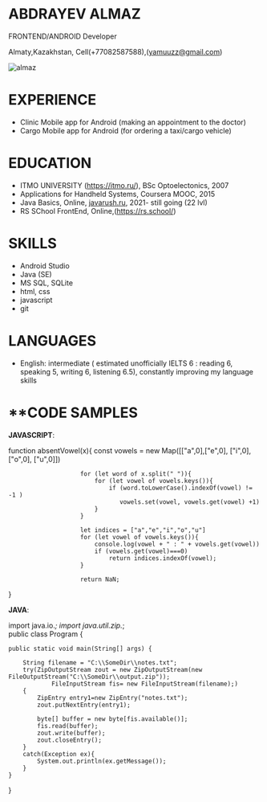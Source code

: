 # **ABDRAYEV ALMAZ**
FRONTEND/ANDROID Developer

Almaty,Kazakhstan, Cell(+77082587588),(yamuuzz@gmail.com)

![almaz](https://user-images.githubusercontent.com/5288027/133979482-3e5bc623-5e88-4edd-a3a6-e7ef3212c4b8.jpg)


# **EXPERIENCE**
* Clinic Mobile app for Android (making an appointment to the doctor)
* Cargo Mobile app for Android (for ordering a taxi/cargo vehicle)

# **EDUCATION**
 * ITMO UNIVERSITY (https://itmo.ru/), BSc Optoelectonics, 2007
 * Applications for Handheld Systems, Coursera MOOC, 2015
 * Java Basics, Online, [javarush.ru](www.javarush.ru), 2021- still going (22 lvl)
 * RS SChool FrontEnd, Online,(https://rs.school/)
 
# **SKILLS**
 * Android Studio
 * Java (SE)
 * MS SQL, SQLite
 * html, css
 * javascript
 * git
 
# **LANGUAGES**
 * English: intermediate ( estimated unofficially IELTS 6 : reading 6, speaking 5, writing 6, listening 6.5), constantly improving my language skills

# **CODE SAMPLES

**JAVASCRIPT**:

function absentVowel(x){
                        const vowels = new Map([["a",0],["e",0], ["i",0], ["o",0], ["u",0]])
                    
                        for (let word of x.split(" ")){
                            for (let vowel of vowels.keys()){
                                if (word.toLowerCase().indexOf(vowel) != -1 )
                                   vowels.set(vowel, vowels.get(vowel) +1)         
                            }
                        }
                        
                        let indices = ["a","e","i","o","u"]
                        for (let vowel of vowels.keys()){
                            console.log(vowel + " : " + vowels.get(vowel))
                            if (vowels.get(vowel)===0)
                                return indices.indexOf(vowel);    
                        }
                    
                        return NaN;
}

**JAVA**:

import java.io.*;
import java.util.zip.*;  
public class Program {
  
    public static void main(String[] args) {
         
        String filename = "C:\\SomeDir\\notes.txt";
        try(ZipOutputStream zout = new ZipOutputStream(new FileOutputStream("C:\\SomeDir\\output.zip"));
                FileInputStream fis= new FileInputStream(filename);)
        {
            ZipEntry entry1=new ZipEntry("notes.txt");
            zout.putNextEntry(entry1);
            
            byte[] buffer = new byte[fis.available()];
            fis.read(buffer);
            zout.write(buffer);
            zout.closeEntry();
        }
        catch(Exception ex){     
            System.out.println(ex.getMessage());
        } 
    } 
}
